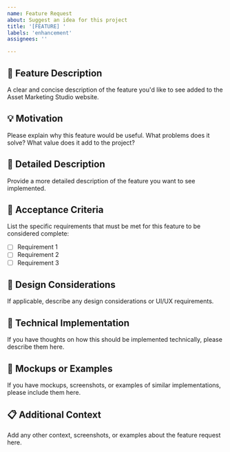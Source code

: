 ```yaml
---
name: Feature Request
about: Suggest an idea for this project
title: '[FEATURE] '
labels: 'enhancement'
assignees: ''

---
```


## 🚀 Feature Description
A clear and concise description of the feature you'd like to see added to the Asset Marketing Studio website.

## 💡 Motivation
Please explain why this feature would be useful. What problems does it solve? What value does it add to the project?

## 📝 Detailed Description
Provide a more detailed description of the feature you want to see implemented.

## 🎯 Acceptance Criteria
List the specific requirements that must be met for this feature to be considered complete:

- [ ] Requirement 1
- [ ] Requirement 2
- [ ] Requirement 3

## 🎨 Design Considerations
If applicable, describe any design considerations or UI/UX requirements.

## 🔧 Technical Implementation
If you have thoughts on how this should be implemented technically, please describe them here.

## 📸 Mockups or Examples
If you have mockups, screenshots, or examples of similar implementations, please include them here.

## 📋 Additional Context
Add any other context, screenshots, or examples about the feature request here.